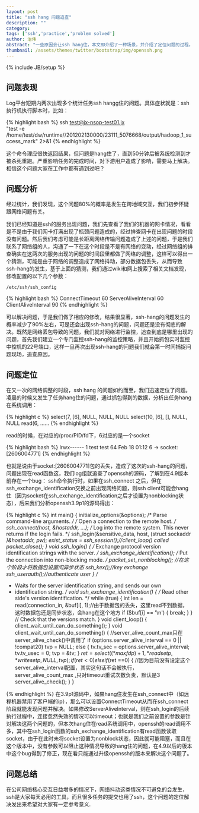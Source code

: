 ```yaml
---
layout: post
title: "ssh hang 问题追查"
description: ""
category: 
tags: ['ssh','practice','problem solved']
author: 治伟
abstract: "一些原因会让ssh hang住，本文即介绍了一种场景，并介绍了定位问题的过程。希望大家能学到问题分析和定位的思路。"
thumbnail: /assets/themes/twitter/bootstrap/img/openssh.png
---
```

{% include JB/setup %}

## 问题表现
Log平台短期内两次出现多个统计任务ssh hangg住的问题。具体症状就是：ssh执行机执行脚本时，比如：

{% highlight bash %}
ssh test@jx-nsop-test01.jx \
"test -e
/home/test/dw/runtime//201202130000/23111_5076668/output/hadoop_1_success_mark"
2>&1
{% endhighlight %}

这个命令理应很快返回结果，但问题是hang住了，直到50分钟后被系统检测到才被杀死重跑。严重影响任务的完成时间，对下游用户造成了影响，需要马上解决。相信这个问题大家在工作中都有遇到过吧？

## 问题分析
经过统计，我们发现，这个问题80%的概率是发生在跨地域交互，我们初步怀疑跟网络问题有关。

我们已经知道是ssh的服务出现问题，我们先查看了我们的机器的网卡情况，看看是不是由于我们网卡打满出现了瓶颈问题造成的，经过排查网卡在出现问题的时段没有问题。然后我们考虑可能是长距离网络传输问题造成了上述的问题，于是我们联系了网络组的人，沟通了一下在这个时段是不是有网络的变动，经过网络组的排查确实在这两次的服务出现的问题的时间段里都做了网络的调整，这样可以得出一个猜测，可能是由于网络的调整造成了网络抖动，部分数据包丢失，从而导致ssh-hang的发生，基于上面的猜测，我们通过wiki和网上搜索了相关文档发现，修改配置的以下几个参数：

`/etc/ssh/ssh_config`

{% highlight bash %}
ConnectTimeout 60
ServerAliveInterval 60
ClientAliveInterval 90
{% endhighlight %}

可以解决问题，于是我们做了相应的修改，结果很显著，ssh-hang的问题发生的概率减少了90%左右，可是还会出现ssh-hang的问题，问题还是没有彻底的解决。既然是网络丢包导致的问题，我们就对网络进行监控，追查到底是哪里出现的问题，首先我们建立一个专门监控ssh-hang的监控策略，并且开始抓包实时监控中控机的22号端口，这样一旦再次出现ssh-hang的问题我们就会第一时间捕捉问题现场，追查原因。

## 问题定位

在又一次的网络调整的时段，ssh hang 的问题如约而至，我们迅速定位了问题。凌晨的时候又发生了任务hang住的问题，通过抓包得到的数据，分析出任务hang在系统调用：

{% highlight c %}
select(7, [6], NULL, NULL, NULL
select(10, [6], [], NULL, NULL
read(6,
……
{% endhighlight %}

read的时候，在对应的/proc/PID/fd下，6对应的是一个socket

{% highlight bash %}
lrwx------  1 test test 64 Feb 18 01:12 6 -> socket:[2606004771]
{% endhighlight %}

也就是说由于socket:[2606004771]包的丢失，造成了这次的ssh-hang的问题，问题出现在read函数这，我们log组就追查了openssh的源码，了解到在4.9版本前存在一个bug： ssh命令执行时，如果在ssh_connect 之后，但在ssh_exchange_identification交换之前出现网络问题，则ssh client可能会hang住（因为socket在ssh_exchange_identification之后才设置为nonblocking状态），后来我们分析openssh3.9p1的源码得出：

{% highlight c %}
int main() {
    initialize_options(&options);
    /* Parse command-line arguments. */
    /* Open a connection to the remote host. */
    ssh_connect(host, &hostaddr, ...);
    /* Log into the remote system.  This never returns if the login
fails. */
    ssh_login(&sensitive_data, host, (struct sockaddr *)&hostaddr, pw);
    exist_status = ssh_session();//client_loop() called
    packet_close();
}
void ssh_login() {
    /* Exchange protocol version identification strings with the server.
*/
    ssh_exchange_identification();
    /* Put the connection into non-blocking mode. */
    packet_set_nonblocking();    //在这个阶段才将数据包设置问异步状态
    ssh_kex();//key exchange
    ssh_userauth();//authenticate user
}
/*
* Waits for the server identification string, and sends our own
* identification string.
*/
void ssh_exchange_identification() {
    /* Read other side\'s version identification. */
    while (true) {
        int len = read(connection_in, &buf[i],
1);//由于数据包的丢失，这里read不到数据，这时数据包还是同步状态，会hang在这个地方
        if ($buf[i] == '\n') {
            break;
        }
    } // Check that the versions match. 
}
void client_loop() {
    client_wait_until_can_do_something();
}
void client_wait_until_can_do_something() {
    //server_alive_count_max只在server_alive_check()中调用了
    if (options.server_alive_interval == 0 || !compat20)
            tvp = NULL; 
    else {
            tv.tv_sec = options.server_alive_interval;
            tv.tv_usec = 0;
            tvp = &tv;
    }
    $ret = select((*maxfdp)+1, *readsetp, *writesetp, NULL, tvp);
    if (ret < 0) {
    } else if ($ret ==0) {
//因为目前没有设定这个server_alive_interval配置，其实这句话不会被执行，server_alive_count_max
,只对timeout重试次数负责，默认是3
        server_alive_check();
    }
}

{% endhighlight %}
在3.9p1源码中，如果hang住发生在ssh_connect中（如远程机器禁用了客户端的ip），那么可以设置ConnectTimeout从而在ssh_connect阶段就能发现问题并解决。如果修改ServerAliveInterval，则在ssh_login的后续执行过程中，连接忽然失效的情况可以timeout；也就是我们之前设置的参数是针对解决这两个问题的，但本次hang住在read系统调用中，openssh的read调用不多，其中在ssh_login函数的ssh_exchange_identification有read函数读取socket，由于在此时未将socket设置为nonblock状态，因此就可能阻塞，而且在这个版本中，没有参数可以阻止这种情况导致的hang住的问题，在4.9以后的版本中这个bug得到了修正，现在看只能通过升级openssh的版本来解决这个问题了。

## 问题总结
在公司网络核心交互日益增多的情况下，网络抖动这类情况不可避免的会发生，ssh是大家每天必用的工具，而且很多任务的提交也用了ssh，这个问题的定位解决发出来希望对大家有一定参考意义.

